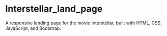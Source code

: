 # Interstellar_land_page
 A responsive landing page for the movie Interstellar, built with HTML, CSS, JavaScript, and Bootstrap. 
